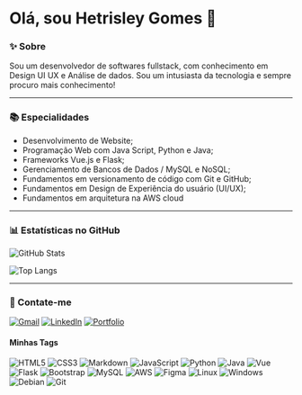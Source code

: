 # Olá, sou Hetrisley Gomes 👋

### **✨ Sobre**

Sou um desenvolvedor de softwares fullstack, com conhecimento em Design UI UX e Análise de dados. Sou um intusiasta da tecnologia e sempre procuro mais conhecimento!

---

### **📚 Especialidades**

- Desenvolvimento de Website;
- Programação Web com Java Script, Python e Java;
- Frameworks Vue.js e Flask;
- Gerenciamento de Bancos de Dados / MySQL e NoSQL;
- Fundamentos em versionamento de código com Git e GitHub;
- Fundamentos em Design de Experiência do usuário (UI/UX);
- Fundamentos em arquitetura na AWS cloud

---

### **📊 Estatísticas no GitHub**

![GitHub Stats](https://github-readme-stats.vercel.app/api?username=HetrisleyGomes&theme=transparent&bg_color=000&border_color=0056d2&show_icons=true&icon_color=547bee&title_color=0056d2&text_color=FFF)

![Top Langs](https://github-readme-stats-git-masterrstaa-rickstaa.vercel.app/api/top-langs/?username=HetrisleyGomes&layout=compact&bg_color=000&border_color=0056d2&title_color=0056d2&text_color=FFF)

---

### **🚀 Contate-me**

[![Gmail](https://img.shields.io/badge/Gmail-333333?style=for-the-badge&logo=gmail&logoColor=red)](mailto:hetrisleygomes@gmail.com)
[![LinkedIn](https://img.shields.io/badge/LinkedIn-0077B5?style=for-the-badge&logo=linkedin&logoColor=white)](https://www.linkedin.com/in/hetrisley-gomes/)
[![Portfolio](https://img.shields.io/badge/Portfolio-FF5722?style=for-the-badge&logo=todoist&logoColor=white)](https://hetrisleygomes.github.io)

#### Minhas Tags
![HTML5](https://img.shields.io/badge/HTML5-E34F26?style=for-the-badge&logo=html5&logoColor=white)
![CSS3](https://img.shields.io/badge/CSS3-1572B6?style=for-the-badge&logo=css3&logoColor=white)
![Markdown](https://img.shields.io/badge/Markdown-000?style=for-the-badge&logo=markdown)
![JavaScript](https://img.shields.io/badge/JavaScript-F7DF1E?style=for-the-badge&logo=javascript&logoColor=black)
![Python](https://img.shields.io/badge/python-3670A0?style=for-the-badge&logo=python&logoColor=ffdd54)
![Java](https://img.shields.io/badge/java-%23ED8B00.svg?style=for-the-badge&logo=openjdk&logoColor=white)
![Vue](https://img.shields.io/badge/vuejs-%2335495e.svg?style=for-the-badge&logo=vuedotjs&logoColor=%234FC08D)
![Flask](https://img.shields.io/badge/flask-%23000.svg?style=for-the-badge&logo=flask&logoColor=white)
![Bootstrap](https://img.shields.io/badge/-boostrap-0D1117?style=for-the-badge&logo=bootstrap&labelColor=0D1117)
![MySQL](https://img.shields.io/badge/MySQL-0000EF?style=for-the-badge&logo=mysql&logoColor=white)
![AWS](https://img.shields.io/badge/AWS-000.svg?style=for-the-badge&logo=amazon-aws&logoColor=white)
![Figma](https://img.shields.io/badge/Figma-696969?style=for-the-badge&logo=figma&logoColor=figma)
![Linux](https://img.shields.io/badge/Linux-000?style=for-the-badge&logo=linux&logoColor=FCC624)
![Windows](https://img.shields.io/badge/Windows-000?style=for-the-badge&logo=windows&logoColor=2CA5E0)
![Debian](https://img.shields.io/badge/Debian-D70A53?style=for-the-badge&logo=debian&logoColor=white)
![Git](https://img.shields.io/badge/GIT-E44C30?style=for-the-badge&logo=git&logoColor=white)

<!---
HetrisleyGomes/HetrisleyGomes is a ✨ special ✨ repository because its `README.md` (this file) appears on your GitHub profile.
You can click the Preview link to take a look at your changes.
--->

